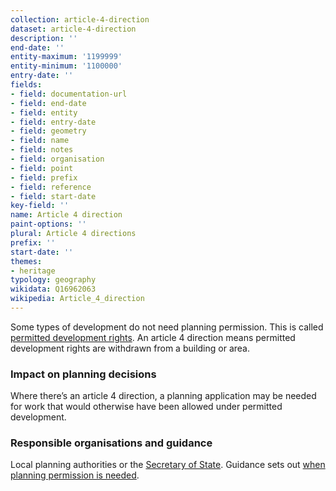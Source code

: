 ```yaml
---
collection: article-4-direction
dataset: article-4-direction
description: ''
end-date: ''
entity-maximum: '1199999'
entity-minimum: '1100000'
entry-date: ''
fields:
- field: documentation-url
- field: end-date
- field: entity
- field: entry-date
- field: geometry
- field: name
- field: notes
- field: organisation
- field: point
- field: prefix
- field: reference
- field: start-date
key-field: ''
name: Article 4 direction
paint-options: ''
plural: Article 4 directions
prefix: ''
start-date: ''
themes:
- heritage
typology: geography
wikidata: Q16962063
wikipedia: Article_4_direction
---
```


Some types of development do not need planning permission. This is called [permitted development rights](https://www.gov.uk/government/publications/permitted-development-rights-for-householders-technical-guidance). An article 4 direction means permitted development rights are withdrawn from a building or area.

### Impact on planning decisions

Where there’s an article 4 direction, a planning application may be needed for work that would otherwise have been allowed under permitted development.

### Responsible organisations and guidance

Local planning authorities or the [Secretary of State](https://www.gov.uk/government/ministers/secretary-of-state-for-housing-communities-and-local-government). Guidance sets out [when planning permission is needed](https://www.gov.uk/guidance/when-is-permission-required).
